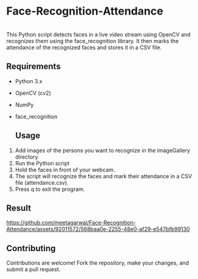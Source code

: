# Face-Recognition-Attendance

<br>
This Python script detects faces in a live video stream using OpenCV and recognizes them using the face_recognition library. It then marks the attendance of the recognized faces and stores it in a CSV file.

## Requirements

- Python 3.x
- OpenCV (cv2)
- NumPy
- face_recognition

  ## Usage

1. Add images of the persons you want to recognize in the imageGallery directory.
2. Run the Python script
3. Hold the faces in front of your webcam.
4. The script will recognize the faces and mark their attendance in a CSV file (attendance.csv).
5. Press q to exit the program.

## Result


https://github.com/meetagarwal/Face-Recognition-Attendance/assets/92011572/568baa0e-2255-48e0-af29-e547bfb99130


## Contributing

Contributions are welcome! Fork the repository, make your changes, and submit a pull request.
